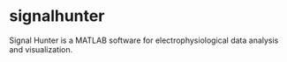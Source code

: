 signalhunter
============

Signal Hunter is a MATLAB software for electrophysiological data analysis and visualization.
